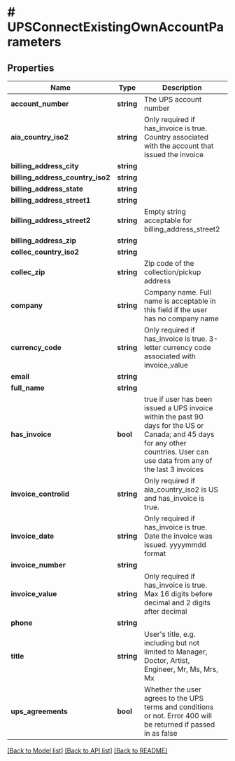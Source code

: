 # # UPSConnectExistingOwnAccountParameters

## Properties

Name | Type | Description | Notes
------------ | ------------- | ------------- | -------------
**account_number** | **string** | The UPS account number |
**aia_country_iso2** | **string** | Only required if has_invoice is true. Country associated with the account that issued the invoice | [optional]
**billing_address_city** | **string** |  |
**billing_address_country_iso2** | **string** |  |
**billing_address_state** | **string** |  |
**billing_address_street1** | **string** |  |
**billing_address_street2** | **string** | Empty string acceptable for billing_address_street2 | [optional]
**billing_address_zip** | **string** |  |
**collec_country_iso2** | **string** |  |
**collec_zip** | **string** | Zip code of the collection/pickup address |
**company** | **string** | Company name. Full name is acceptable in this field if the user has no company name |
**currency_code** | **string** | Only required if has_invoice is true. 3-letter currency code associated with invoice_value | [optional]
**email** | **string** |  |
**full_name** | **string** |  |
**has_invoice** | **bool** | true if user has been issued a UPS invoice within the past 90 days for the US or Canada; and 45 days for any other countries. User can use data from any of the last 3 invoices |
**invoice_controlid** | **string** | Only required if aia_country_iso2 is US and has_invoice is true. | [optional]
**invoice_date** | **string** | Only required if has_invoice is true. Date the invoice was issued. yyyymmdd format | [optional]
**invoice_number** | **string** |  | [optional]
**invoice_value** | **string** | Only required if has_invoice is true. Max 16 digits before decimal and 2 digits after decimal | [optional]
**phone** | **string** |  |
**title** | **string** | User&#39;s title, e.g. including but not limited to Manager, Doctor, Artist, Engineer, Mr, Ms, Mrs, Mx |
**ups_agreements** | **bool** | Whether the user agrees to the UPS terms and conditions or not. Error 400 will be returned if passed in as false |

[[Back to Model list]](../../README.md#models) [[Back to API list]](../../README.md#endpoints) [[Back to README]](../../README.md)
